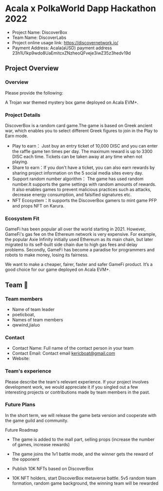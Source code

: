 # Acala x PolkaWorld Dapp Hackathon 2022

- Project Name:  DiscoverBox
- Team Name: DiscoverLabs
- Project online usage link: https://discovernetwork.io/
- Payment Address: Acala(aUSD) payment address  23h1U1kp9wdo8UaEmitcxZNzheoQFveje3iwZ35z3hedv19d

## Project Overview

### Overview

Please provide the following:

A Trojan war themed mystery box game deployed on Acala EVM+.

### Project Details

DiscoverBox is a random card game.The game is based on Greek ancient war, which enables you to select different Greek figures to join in the Play to Earn mode.
* Play to earn： Just buy an entry ticket of 10,000 DISC and you can enter the raffle game ten times per day. The maximum reward is up to 3300 DISC each time. Tickets can be taken away at any time when not playing.
* Share to earn：If you don't have a ticket, you can also earn rewards by sharing project information on the 5 social media sites every day.
* Support random number algorithm： The game has used  random number.It supports the game settings with random amounts of rewards.  It also enables games to prevent malicious practices such as attacks, decrease energy consumption, and falsified signatures etc.
* NFT Ecosystem：It supports the DiscoverBox gamers to mint game PFP and props NFT on Karura.

### Ecosystem Fit

GameFi has been popular all over the world starting in 2021. However, GameFi's gas fee on the Ethereum network is very expensive. For example, the popular Axie Infinity initially used Ethereum as its main chain, but later migrated to its self-built side chain due to high gas fees and delay problems. Secondly, GameFi has become a paradise for programmers and robots to make money, losing its fairness.

We want to make a cheaper, fairer, faster and safer GameFi product. It’s a good choice for our game deployed on Acala EVM+.

## Team 👥

### Team members

- Name of team leader
- poeticboat, 
- Names of team members
- qwwind,jialuo

### Contact

- Contact Name: Full name of the contact person in your team
- Contact Email: Contact email  kericboat@gmail.com
- Website: 

### Team's experience

Please describe the team's relevant experience. If your project involves development work, we would appreciate it if you singled out a few interesting projects or contributions made by team members in the past.

### Future Plans

In the short term, we will release the game beta version and cooperate with the game guild and community.

Future Roadmap

* The game is added to the mall part, selling props (increase the number of games, increase rewards)

* The game joins the 1v1 battle mode, and the winner gets the reward of the opponent

* Publish 10K NFTs based on DiscoverBox

* 10K NFT holders, start DiscoverBox metaverse battle. 5v5 random team formation, random game background, the winning team will be rewarded

